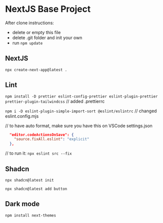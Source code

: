 # NextJS Base Project

After clone instructions:
- delete or empty this file
- delete .git folder and init your own
- run `npm update`


## NextJS

`npx create-next-app@latest .`


## Lint

`npm install -D prettier eslint-config-prettier eslint-plugin-prettier prettier-plugin-tailwindcss`
// added .prettierrc

`npm i -D eslint-plugin-simple-import-sort @eslint/eslintrc`
// changed eslint.config.mjs

// to have auto format, make sure you have this on VSCode settings.json
```json
  "editor.codeActionsOnSave": {
    "source.fixAll.eslint": "explicit"
  },
```
// to run it: `npx eslint src --fix`


## Shadcn

`npx shadcn@latest init`

`npx shadcn@latest add button`


## Dark mode

`npm install next-themes`